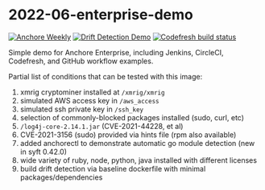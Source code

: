# 2022-06-enterprise-demo 

[![Anchore Weekly](https://github.com/pvnovarese/2022-06-enterprise-demo/actions/workflows/anchore-weekly.yaml/badge.svg)](https://github.com/pvnovarese/2022-06-enterprise-demo/actions/workflows/anchore-weekly.yaml) [![Drift Detection Demo](https://github.com/pvnovarese/2022-06-enterprise-demo/actions/workflows/drift-demo-setup.yaml/badge.svg)](https://github.com/pvnovarese/2022-06-enterprise-demo/actions/workflows/drift-demo-setup.yaml) [![Codefresh build status]( https://g.codefresh.io/api/badges/pipeline/novarese/default%2F2022-06-demo?type=cf-1&key=eyJhbGciOiJIUzI1NiJ9.NjBiNmI3NmU2OTg1ODM3ZmU2ODZiNmE5.WZIffzq3OQPvPXy6pn1TbA4z9fMsdlS1U_cliZXbxKg)]( https://g.codefresh.io/pipelines/edit/new/builds?id=6293a486fa2ae7111b571a27&pipeline=2022-06-demo&projects=default&projectId=60b6b7aa4417e4bd7d843d0f)

Simple demo for Anchore Enterprise, including Jenkins, CircleCI, Codefresh, and GitHub workflow examples.

Partial list of conditions that can be tested with this image:

1. xmrig cryptominer installed at `/xmrig/xmrig`
2. simulated AWS access key in `/aws_access`
3. simulated ssh private key in `/ssh_key`
4. selection of commonly-blocked packages installed (sudo, curl, etc)
5. `/log4j-core-2.14.1.jar` (CVE-2021-44228, et al)
6. CVE-2021-3156 (sudo) provided via hints file (rpm also available)
7. added anchorectl to demonstrate automatic go module detection (new in syft 0.42.0)
8. wide variety of ruby, node, python, java installed with different licenses
9. build drift detection via baseline dockerfile with minimal packages/dependencies
